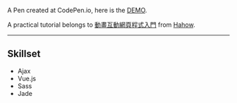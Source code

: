 A Pen created at CodePen.io, here is the <a href="http://s.codepen.io/WeiChiaChang/debug/zoGdVx" target="_blank">DEMO</a>.

A practical tutorial belongs to <a href="https://hahow.in/courses/56189df9df7b3d0b005c6639" target="_blank">動畫互動網頁程式入門</a>  from <a href="https://hahow.in/" target="_blank">Hahow</a>.

<hr>

## Skillset
<ul>
  <li>Ajax</li>
  <li>Vue.js</li>
  <li>Sass</li>
  <li>Jade</li>
</ul>

